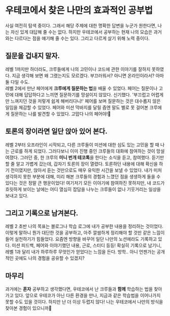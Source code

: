 # 우테코에서 찾은 나만의 효과적인 공부법

사실 여전히 탐색 중이다. 그래서 해당 주제에 대한 명확한 답변을 누군가 원한다면, 나는 자신 있게 대답해 줄 수는 없다. 
하지만 우테코에서 공부하는 현재 나의 모습은 과거와는 다르다는 점을 얘기해 줄 수는 있다. 그리고 다르게 살기 위해 노력 중이다.

## 질문을 겁내지 말자.
레벨 1까지만 하더라도, 크루들에게 나의 고민이나 코드에 관한 이야기를 잘하지 못하였다. 지금 생각해 보면 왜 그랬는지도 모르겠다.
부끄러워서? 아니면 온라인이라서? 아마 둘 다일 수도.  
레벨 2에서 만난 페어에게 **크루에게 질문하는 법**을 배울 수 있었다. 
페어는 질문이나 고민에 대해 답답하다고 느끼면 질문하기를 망설이지 않았다. 신기했다. '부끄럽고 어렵게만 느껴지던 것을 저렇게 쉽게 해버리다니!'
페어를 보며 질문하는 것은 대수롭지 않은 일임을 체감할 수 있었다. 페어와 미션 막바지를 달릴 즘엔 말도 별로 못 걸어본 크루에게 질문하는 나를 발견할 수 있었다. 
고맙다 나의 페어야!💙

## 토론의 장이라면 일단 앉아 있어 본다.
레벨 2부터 오프라인이 시작되고, 다른 크루들이 미션에 대한 심도 있는 고민을 할 때 나는 근로를 하게 되었다. 그러다보니 이미 진행 중인 크루들의 대화에 참여하는 것이 망설여졌다.
그러던 중, 한 크루의 **미니 번개 테코톡**을 한다는 소식을 듣고, 참여했다. 듣기만 할 줄 알고 가볍게 갔는데, 갑자기 토론의 장이 열렸다.
토론하던 내용에 대해 확신을 하기 전이였지만, 앉아서 듣는 것만으로도 매우 유익한 시간을 보낼 수 있었다. 
내가 미처 생각하지 못한 부분에 대해, 미리 해본 크루들의 경험과 느꼈던 점을 생생하게 들을 수 있다는 것은 정말 큰 행운이었다!
여기저기 모든 이야기에 참여하진 못하지만, 내 코드가 흐릿하게 보이는 날에는 어디 열심히 잡담을 나누는 크루들이 없나 기웃거리는 일상을 보내고 있다.

## 그리고 기록으로 남겨본다.
레벨 2 초반 나의 목표는 블로그나 학습 로그에 내가 공부한 내용을 정리하는 것이었다. 
이렇게 말하니 뭔가 대단한 것을 공부하고, 아주 깔쌈하게 정리해야 할 것만 같은 느낌이 들어 실천하기가 힘들었다.
요즘엔 방향을 바꾸어 일단 나만의 노션에라도 기록하고 있다. 미션 피드백, 페어와 이야기했던 내용, 근로, 스터디 등등!
확실히 기록으로 남기니, 레벨 1과 달리 내가 하루하루 무엇인가 얻었다는 느낌을 든다. 방학.. 아니 언젠가는 공개적인 곳에도 나의 경험을 공유할 수 있겠지? 

## 마무리
과거에는 **혼자** 공부하고 생각했다면, 우테코에서 난 크루들과 **함께** 학습하는 법을 찾아가고 있다. 앞으로 우테코가 아닌 다른 환경을 만나, 지금과 같은 학습법을 이어나가지 못할 수도 있을 것이다. 
하지만 난 더 이상 두렵지 않다! 나는 우테코에서 나만의 방식을 찾아본 경험이 있으니까🤟
